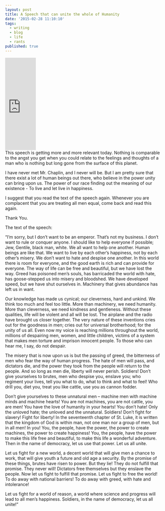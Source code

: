 ```yaml
---
layout: post
title: A Speech that can unite the whole of Humanity
date: '2015-02-28 11:10:10'
tags:
  - writing
  - blog
  - life
  - rants
published: true
---
```


<iframe width="100" height="300" src="https://www.youtube.com/embed/WibmcsEGLKo" frameborder="0" allowfullscreen></iframe>

<br>
This speech is getting more and more relevant today. Nothing is comparable to the angst you get when you could relate to the feelings and thoughts of a man who is nothing but long gone from the surface of this planet. 

I have never met Mr. Chaplin, and I never will be. But I am pretty sure that there exist a lot of human beings out there, who believe in the power unity can bring upon us. The power of our race finding out the meaning of our existence -  To live and let live in happiness.

I suggest that you read the text of the speech again. Whenever you are complacent that you are treating all men equal, come back and read this again.

Thank You.

The text of the speech:

“I’m sorry, but I don’t want to be an emperor. That’s not my business. I don’t want to rule or conquer anyone. I should like to help everyone if possible; Jew, Gentile, black man, white. We all want to help one another. Human beings are like that. We want to live by each other’s happiness, not by each other’s misery. We don’t want to hate and despise one another. In this world there is room for everyone, and the good earth is rich and can provide for everyone. The way of life can be free and beautiful, but we have lost the way. Greed has poisoned men’s souls, has barricaded the world with hate, has goose-stepped us into misery and bloodshed. We have developed speed, but we have shut ourselves in. Machinery that gives abundance has left us in want.

Our knowledge has made us cynical; our cleverness, hard and unkind. We think too much and feel too little. More than machinery, we need humanity. More than cleverness, we need kindness and gentleness. Without these qualities, life will be violent and all will be lost. The airplane and the radio have brought us closer together. The very nature of these inventions cries out for the goodness in men; cries out for universal brotherhood; for the unity of us all. Even now my voice is reaching millions throughout the world, millions of despairing men, women, and little children, victims of a system that makes men torture and imprison innocent people. To those who can hear me, I say, do not despair.

The misery that is now upon us is but the passing of greed, the bitterness of men who fear the way of human progress. The hate of men will pass, and dictators die, and the power they took from the people will return to the people. And so long as men die, liberty will never perish. Soldiers! Don’t give yourselves to brutes, men who despise you, enslave you; who regiment your lives, tell you what to do, what to think and what to feel! Who drill you, diet you, treat you like cattle, use you as cannon fodder.

Don’t give yourselves to these unnatural men – machine men with machine minds and machine hearts! You are not machines, you are not cattle, you are men! You have the love of humanity in your hearts! You don’t hate! Only the unloved hate; the unloved and the unnatural. Soldiers! Don’t fight for slavery! Fight for liberty! In the seventeenth chapter of St. Luke, it is written that the kingdom of God is within man, not one man nor a group of men, but in all men! In you! You, the people, have the power, the power to create machines, the power to create happiness! You, the people, have the power to make this life free and beautiful, to make this life a wonderful adventure. Then in the name of democracy, let us use that power. Let us all unite.

Let us fight for a new world, a decent world that will give men a chance to work, that will give youth a future and old age a security. By the promise of these things, brutes have risen to power. But they lie! They do not fulfill that promise. They never will! Dictators free themselves but they enslave the people. Now let us fight to fulfill that promise. Let us fight to free the world! To do away with national barriers! To do away with greed, with hate and intolerance!

Let us fight for a world of reason, a world where science and progress will lead to all men’s happiness. Soldiers, in the name of democracy, let us all unite!”
